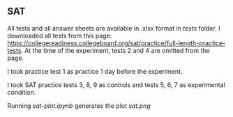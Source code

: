 ## SAT

All tests and all answer sheets are available in .xlsx format in *tests* folder. I downloaded all tests from this page: https://collegereadiness.collegeboard.org/sat/practice/full-length-practice-tests. At the time of the experiment, tests 2 and 4 are omitted from the page.

I took practice test 1 as practice 1 day before the experiment.

I took SAT practice tests 3, 8, 9 as controls and tests 5, 6, 7 as experimental condition.

Running *sat-plot.ipynb* generates the plot *sat.png*